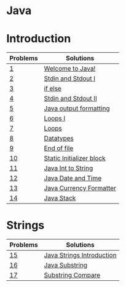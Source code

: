 # Java

# Introduction

| Problems                                                                          | Solutions                                                 |
| --------------------------------------------------------------------------------- | --------------------------------------------------------- |
| [1](https://www.hackerrank.com/challenges/welcome-to-java/problem)                | [Welcome to Java!](welcome-to-java)                       |
| [2](https://www.hackerrank.com/challenges/java-stdin-and-stdout-1/problem)        | [Stdin and Stdout I](stdin-stdout)                        |
| [3](https://www.hackerrank.com/challenges/java-if-else/problem)                   | [if else](if-else)                                        |
| [4](https://www.hackerrank.com/challenges/java-stdin-stdout/problem)              | [Stdin and Stdout II](stdin-stdout-II)                    |
| [5](https://www.hackerrank.com/challenges/java-output-formatting/problem)         | [Java output formatting](java-output-formatting)          |
| [6](https://www.hackerrank.com/challenges/java-loops-i/problem)                   | [Loops I](java-loops-I)                                   |
| [7](https://www.hackerrank.com/challenges/java-loops/problem)                     | [Loops](java-loops-II)                                    |
| [8](https://www.hackerrank.com/challenges/java-datatypes/problem)                 | [Datatypes](java-datatypes)                               |
| [9](https://www.hackerrank.com/challenges/java-end-of-file/problem)               | [End of file](end-of-file)                                |
| [10](https://www.hackerrank.com/challenges/java-static-initializer-block/problem) | [Static Initializer block](Java-Static-Initializer-Block) |
| [11](https://www.hackerrank.com/challenges/java-int-to-string/problem)            | [Java Int to String](int-to-string)                       |
| [12](https://www.hackerrank.com/challenges/java-date-and-time/problem)            | [Java Date and Time](date-and-time)                       |
| [13](https://www.hackerrank.com/challenges/java-currency-formatter/problem)       | [Java Currency Formatter](currency-formatter)             |
| [14](https://www.hackerrank.com/challenges/java-stack/problem)                    | [Java Stack](stack)                                       |

# Strings

| Problems                                                                      | Solutions                                  |
| ----------------------------------------------------------------------------- | ------------------------------------------ |
| [15](https://www.hackerrank.com/challenges/java-strings-introduction/problem) | [Java Strings Introduction](string-intro)  |
| [16](https://www.hackerrank.com/challenges/java-substring/problem)            | [Java Substring](substring)                |
| [17](https://www.hackerrank.com/challenges/java-string-compare/problem)       | [Substring Compare](substring-comparision) |
